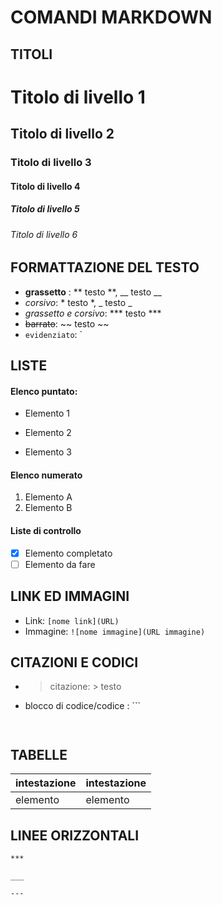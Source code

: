 # COMANDI MARKDOWN

## TITOLI

# Titolo di livello 1
## Titolo di livello 2
### Titolo di livello 3
#### Titolo di livello 4
##### Titolo di livello 5
###### Titolo di livello 6

<!-- **************************************************** -->

## FORMATTAZIONE DEL TESTO

- **grassetto** : ** testo **, __ testo __
- *corsivo*: * testo *, _ testo _ 
- *grassetto e corsivo*: ***  testo ***
- ~~barrato~~: ~~ testo ~~
- `evidenziato`: ` 

<!-- **************************************************** -->

## LISTE 

#### Elenco puntato:
* Elemento 1 
- Elemento 2
+ Elemento 3

#### Elenco numerato
1. Elemento A
2. Elemento B

#### Liste di controllo 
- [x] Elemento completato 
- [ ] Elemento da fare

<!-- **************************************************** -->

## LINK ED IMMAGINI 

- Link: `[nome link](URL)`
- Immagine: `![nome immagine](URL immagine)`

<!-- **************************************************** -->

## CITAZIONI E CODICI

- > citazione: > testo
- blocco di codice/codice : ``` 
  ``` 
 
<!-- **************************************************** -->

## TABELLE

| intestazione   | intestazione |
|     ------     |   -------    |
|    elemento    |   elemento   |

<!-- **************************************************** -->

## LINEE ORIZZONTALI

`***`

`___`

`---`



